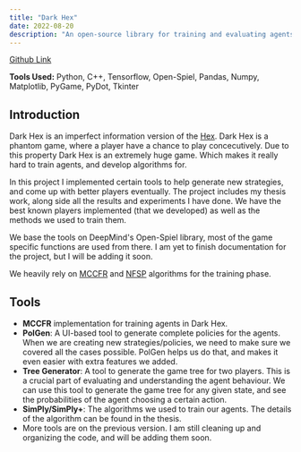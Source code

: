 ```yaml
---
title: "Dark Hex"
date: 2022-08-20
description: "An open-source library for training and evaluating agents in Dark Hex, a large-scale imperfect information game."
---
```


[Github Link](https://github.com/BedirT/darkhex)

**Tools Used:** Python, C++, Tensorflow, Open-Spiel, Pandas, Numpy, Matplotlib, PyGame, PyDot, Tkinter

## Introduction

Dark Hex is an imperfect information version of the [Hex](https://en.wikipedia.org/wiki/Hex_(board_game)). Dark Hex is a phantom game, where a player have a chance to play concecutively. Due to this property Dark Hex is an extremely huge game. Which makes it really hard to train agents, and develop algorithms for. 

In this project I implemented certain tools to help generate new strategies, and come up with better players eventually. The project includes my thesis work, along side all the results and experiments I have done. We have the best known players implemented (that we developed) as well as the methods we used to train them.

We base the tools on DeepMind's Open-Spiel library, most of the game specific functions are used from there. I am yet to finish documentation for the project, but I will be adding it soon.

We heavily rely on [MCCFR](http://mlanctot.info/files/papers/nips09mccfr.pdf) and [NFSP](https://www.davidsilver.uk/wp-content/uploads/2020/03/nfsp-1.pdf) algorithms for the training phase.

## Tools

- **MCCFR** implementation for training agents in Dark Hex.
- **PolGen**: A UI-based tool to generate complete policies for the agents. When we are creating new strategies/policies, we need to make sure we covered all the cases possible. PolGen helps us do that, and makes it even easier with extra features we added.
- **Tree Generator**: A tool to generate the game tree for two players. This is a crucial part of evaluating and understanding the agent behaviour. We can use this tool to generate the game tree for any given state, and see the probabilities of the agent choosing a certain action.
- **SimPly/SimPly+**: The algorithms we used to train our agents. The details of the algorithm can be found in the thesis.
- More tools are on the previous version. I am still cleaning up and organizing the code, and will be adding them soon.